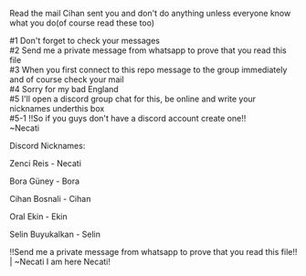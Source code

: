 Read the mail Cihan sent you and don't do anything unless everyone know what you do(of course read these too)

  #1 Don't forget to check your messages                                                                                 
  #2 Send me a private message from whatsapp to prove that you read this file                                            
  #3 When you first connect to this repo message to the group immediately and of course check your mail                  
  #4 Sorry for my bad England                                                                                            
  #5 I'll open a discord group chat for this, be online and write your nicknames underthis box                            
     #5-1 !!So if you guys don't have a discord account create one!!                                                     
                                                                                                    ~Necati             



 Discord Nicknames:    
 
   Zenci Reis - Necati  
   
   Bora Güney - Bora   
   
   Cihan Bosnali - Cihan
   
   Oral Ekin - Ekin   
   
   Selin Buyukalkan - Selin   


!!Send me a private message from whatsapp to prove that you read this file!! | ~Necati
I am here Necati!
